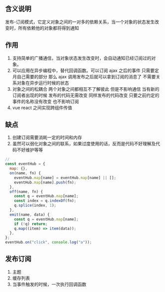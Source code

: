 ## 含义说明

发布-订阅模式，它定义对象之间的一对多的依赖关系，当一个对象的状态发生改变时，所有依赖他的对象都将得到通知

## 作用

1. 支持简单的广播通信，当对象状态发生改变时，会自动通知已经订阅过的对象。
2. 可以应用在异步编程中，替代回调函数。可以订阅 ajax 之后的事件 只需要定月自己需要的部分 那么 ajax 调用发布之后就可以拿到订阅的消息了 不需要关系对象在异步运行时候的状态
3. 对象之间的松耦合 两个对象之间都相互不了解彼此 但是不影响通信 当有新的订阅者出现的时候 发布的代码无需改变 同样发布的代码改变 只要之前约定的事件的名称没有改变 也不影响订阅
4. vue react 之间实现跨组件传值

## 缺点

1. 创建订阅需要消耗一定的时间和内存
2. 虽然可以弱化对象之间的联系，如果过度使用的话，反而是代码不好理解及代码不好维护等等

```js
//
const eventHub = {
  map: {},
  on(name, fn) {
    eventHub.map[name] = eventHub.map[name] || [];
    eventHub.map[name].push(fn);
  },
  off(name, fn) {
    const q = eventHub.map[name];
    const index = q.indexOf(fn);
    q.splice(index, 1);
  },
  emit(name, data) {
    const q = eventHub.map[name];
    if (!q) return;
    q.map((item) => item(data));
  },
};
eventHub.on("click", console.log("a"));
```

## 发布订阅

1. 主题
2. 缓存列表
3. 当事件触发的时候，一次执行回调函数

```js

```
